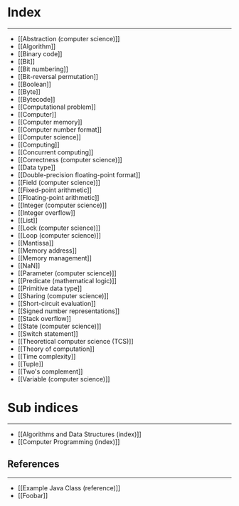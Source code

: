 # Index
---
- [[Abstraction (computer science)]]
- [[Algorithm]]
- [[Binary code]]
- [[Bit]]
- [[Bit numbering]]
- [[Bit-reversal permutation]]
- [[Boolean]]
- [[Byte]]
- [[Bytecode]]
- [[Computational problem]]
- [[Computer]]
- [[Computer memory]]
- [[Computer number format]]
- [[Computer science]]
- [[Computing]]
- [[Concurrent computing]]
- [[Correctness (computer science)]]
- [[Data type]]
- [[Double-precision floating-point format]]
- [[Field (computer science)]]
- [[Fixed-point arithmetic]]
- [[Floating-point arithmetic]]
- [[Integer (computer science)]]
- [[Integer overflow]]
- [[List]]
- [[Lock (computer science)]]
- [[Loop (computer science)]]
- [[Mantissa]]
- [[Memory address]]
- [[Memory management]]
- [[NaN]]
- [[Parameter (computer science)]]
- [[Predicate (mathematical logic)]]
- [[Primitive data type]]
- [[Sharing (computer science)]]
- [[Short-circuit evaluation]]
- [[Signed number representations]]
- [[Stack overflow]]
- [[State (computer science)]]
- [[Switch statement]]
- [[Theoretical computer science (TCS)]]
- [[Theory of computation]]
- [[Time complexity]]
- [[Tuple]]
- [[Two's complement]]
- [[Variable (computer science)]]

# Sub indices
---
- [[Algorithms and Data Structures (index)]]
- [[Computer Programming (index)]]

## References
---
- [[Example Java Class (reference)]]
- [[Foobar]]